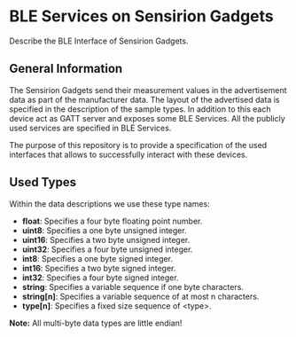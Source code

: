 BLE Services on Sensirion Gadgets
=================================

Describe the BLE Interface of Sensirion Gadgets.

General Information
-------------------

The Sensirion Gadgets send their measurement values in the advertisement data as
part of the manufacturer data. The layout of the advertised data is specified
in the description of the sample types.
In addition to this each device act as GATT server and exposes some BLE Services.
All the publicly used services are specified in BLE Services.

The purpose of this repository is to provide a specification of the used
interfaces that allows to successfully interact with these devices.

Used Types
----------

Within the data descriptions we use these type names:

* **float**:    Specifies a four byte floating point number.
* **uint8**:    Specifies a one byte unsigned integer.
* **uint16**:   Specifies a two byte unsigned integer.
* **uint32**: Specifies a four byte unsigned integer.
* **int8**: Specifies a one byte signed integer.
* **int16**: Specifies a two byte signed integer.
* **int32**: Specifies a four byte signed integer.
* **string**: Specifies a variable sequence if one byte characters.
* **string[n]**: Specifies a variable sequence of at most n characters.
* **type[n]**: Specifies a fixed size sequence of <type\>.

**Note:** All multi-byte data types are little endian!
